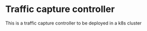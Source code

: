 # Traffic capture controller

This is a traffic capture controller to be deployed in a k8s cluster

